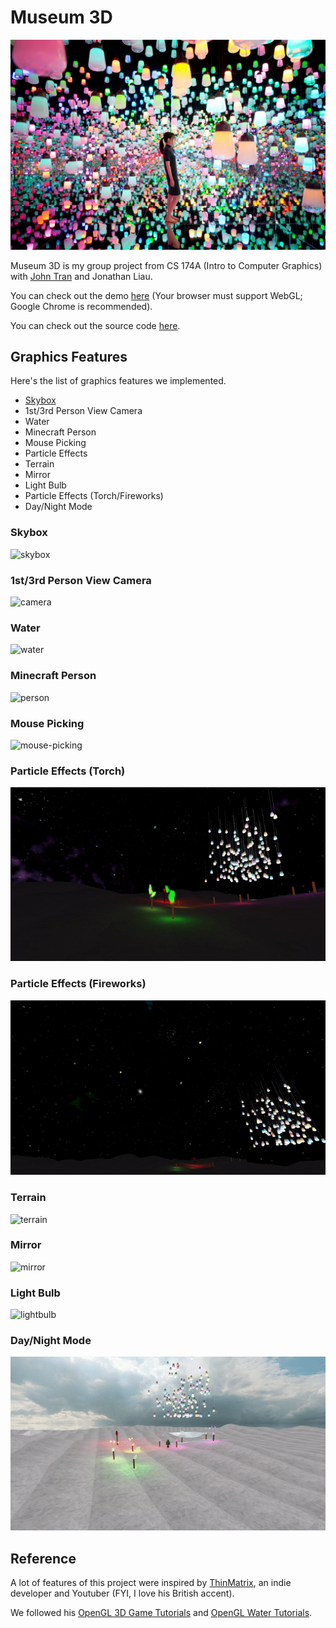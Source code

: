 # Museum 3D

![museum 3d](https://github.com/ioneone/Museum-3D/raw/master/images/lightbulb.jpg)

Museum 3D is my group project from CS 174A (Intro to Computer Graphics)
with <a href="https://www.linkedin.com/in/johntran627/" target="_blank">John Tran</a> and Jonathan Liau.

You can check out the demo <a href="https://intro-graphics-master.github.io/term-project-8/" target="_blank">here</a> 
(Your browser must support WebGL; Google Chrome is recommended).

You can check out the source code <a href="https://github.com/ioneone/Museum-3D" target="_blank">here</a>.

## Graphics Features
Here's the list of graphics features we implemented.

<ul>
<li><a href="#skybox">Skybox</a></li>
<li>1st/3rd Person View Camera</li>
<li>Water</li>
<li>Minecraft Person</li>
<li>Mouse Picking</li>
<li>Particle Effects</li>
<li>Terrain</li>
<li>Mirror</li>
<li>Light Bulb</li>
<li>Particle Effects (Torch/Fireworks)</li>
<li>Day/Night Mode</li>
</ul>

### Skybox 

![skybox](https://github.com/ioneone/Museum-3D/blob/master/images/skybox.gif?raw=true)

### 1st/3rd Person View Camera

![camera](https://github.com/ioneone/Museum-3D/blob/master/images/camera.gif?raw=true)

### Water

![water](https://github.com/ioneone/Museum-3D/blob/master/images/water.gif?raw=true)

### Minecraft Person

![person](https://github.com/ioneone/Museum-3D/blob/master/images/person.gif?raw=true)

### Mouse Picking

![mouse-picking](https://github.com/ioneone/Museum-3D/blob/master/images/mouse-picking.gif?raw=true)

### Particle Effects (Torch)

![torch](https://github.com/ioneone/Museum-3D/blob/master/images/torch.gif?raw=true)

### Particle Effects (Fireworks)

![fireworks](https://github.com/ioneone/Museum-3D/blob/master/images/fireworks.gif?raw=true)

### Terrain

![terrain](https://github.com/ioneone/Museum-3D/blob/master/images/terrain.gif?raw=true)

### Mirror

![mirror](https://github.com/ioneone/Museum-3D/blob/master/images/mirror.gif?raw=true)

### Light Bulb

![lightbulb](https://github.com/ioneone/Museum-3D/blob/master/images/lightbulb.gif?raw=true)

### Day/Night Mode

![day-night](https://github.com/ioneone/Museum-3D/blob/master/images/day-night.gif?raw=true)



## Reference
A lot of features of this project were inspired by 
<a href="https://www.youtube.com/user/ThinMatrix/about" target="_blank">ThinMatrix</a>, 
an indie developer and Youtuber (FYI, I love his British accent). 

We followed his <a href="https://www.youtube.com/watch?v=VS8wlS9hF8E&list=PLRIWtICgwaX0u7Rf9zkZhLoLuZVfUksDP" target="_blank">OpenGL 3D Game Tutorials</a> 
and <a href="https://www.youtube.com/watch?v=HusvGeEDU_U&list=PLRIWtICgwaX23jiqVByUs0bqhnalNTNZh" target="_blank">OpenGL Water Tutorials</a>.
